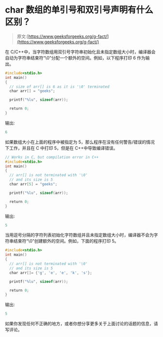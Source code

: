 # char 数组的单引号和双引号声明有什么区别？

> 原文:[https://www.geeksforgeeks.org/g-fact/](https://www.geeksforgeeks.org/g-fact/)

在 C/C++中，当字符数组用双引号字符串初始化且未指定数组大小时，编译器会自动为字符串结束符“\0”分配一个额外的空间。例如，以下程序打印 6 作为输出。

```cpp
#include<stdio.h>
int main()
{
  // size of arr[] is 6 as it is '\0' terminated 
  char arr[] = "geeks";

  printf("%lu", sizeof(arr));

  return 0;
}
```

输出:

```cpp
6
```

如果数组大小在上面的程序中被指定为 5，那么程序在没有任何警告/错误的情况下工作，并且在 C 中打印 5，但是在 C++中导致编译错误。

```cpp
// Works in C, but compilation error in C++
#include<stdio.h>
int main()
{
  // arr[] is not terminated with '\0'
  // and its size is 5
  char arr[5] = "geeks"; 

  printf("%lu", sizeof(arr));

  return 0;
}
```

输出:

```cpp
5
```

当用逗号分隔的字符列表初始化字符数组并且未指定数组大小时，编译器不会为字符串结束符“\0”创建额外的空间。例如，下面的程序打印 5。

```cpp
#include<stdio.h>
int main()
{
  // arr[] is not terminated with '\0' 
  // and its size is 5 
  char arr[]= {'g', 'e', 'e', 'k', 's'}; 

  printf("%lu", sizeof(arr));

  return 0;
}
```

输出:

```cpp
5
```

如果你发现任何不正确的地方，或者你想分享更多关于上面讨论的话题的信息，请写评论。